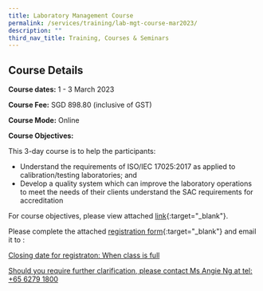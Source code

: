 ```yaml
---
title: Laboratory Management Course
permalink: /services/training/lab-mgt-course-mar2023/
description: ""
third_nav_title: Training, Courses & Seminars
---
```

## Course Details
**Course dates:**  1 - 3 March 2023

**Course Fee:** SGD 898.80 (inclusive of GST)
 
**Course Mode:**  Online

**Course Objectives:**
 
This 3-day course is to help the participants:
* Understand the requirements of ISO/IEC 17025:2017 as applied to calibration/testing laboratories; and  
* Develop a quality system which can improve the laboratory operations to meet the needs of their clients understand the SAC requirements for accreditation
 
For course objectives, please view attached
[link](/files/Training/Course-Objectives-LM.pdf){:target="\_blank"}.


Please complete the attached [registration form](/files/Registration%20forms/Registration-form-LM-Mar2023.pdf){:target="\_blank"} and email it to : <a href="mailto: angie_ng@enterprisesg.gov.sg">

Closing date for registraton:  When class is full
  
Should you require further clarification, please contact Ms Angie Ng at tel: +65 6279 1800</a>